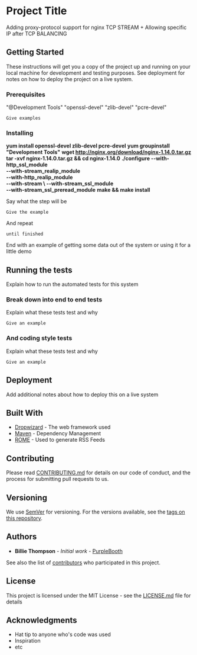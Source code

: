 # Project Title

Adding proxy-protocol support for nginx TCP STREAM + Allowing specific IP after TCP BALANCING

## Getting Started

These instructions will get you a copy of the project up and running on your local machine for development and testing purposes. See deployment for notes on how to deploy the project on a live system.

### Prerequisites

"@Development Tools"
"openssl-devel"
"zlib-devel"
"pcre-devel"

```
Give examples
```

### Installing

**yum install openssl-devel zlib-devel pcre-devel**
**yum groupinstall "Development Tools"**
**wget http://nginx.org/download/nginx-1.14.0.tar.gz**
**tar -xvf nginx-1.14.0.tar.gz && cd nginx-1.14.0**
**./configure --with-http_ssl_module \
         --with-stream_realip_module \
         --with-http_realip_module \
         --with-stream \ 
         --with-stream_ssl_module\
         --with-stream_ssl_preread_module**
**make && make install**

Say what the step will be

```
Give the example
```

And repeat

```
until finished
```

End with an example of getting some data out of the system or using it for a little demo

## Running the tests

Explain how to run the automated tests for this system

### Break down into end to end tests

Explain what these tests test and why

```
Give an example
```

### And coding style tests

Explain what these tests test and why

```
Give an example
```

## Deployment

Add additional notes about how to deploy this on a live system

## Built With

* [Dropwizard](http://www.dropwizard.io/1.0.2/docs/) - The web framework used
* [Maven](https://maven.apache.org/) - Dependency Management
* [ROME](https://rometools.github.io/rome/) - Used to generate RSS Feeds

## Contributing

Please read [CONTRIBUTING.md](https://gist.github.com/PurpleBooth/b24679402957c63ec426) for details on our code of conduct, and the process for submitting pull requests to us.

## Versioning

We use [SemVer](http://semver.org/) for versioning. For the versions available, see the [tags on this repository](https://github.com/your/project/tags). 

## Authors

* **Billie Thompson** - *Initial work* - [PurpleBooth](https://github.com/PurpleBooth)

See also the list of [contributors](https://github.com/your/project/contributors) who participated in this project.

## License

This project is licensed under the MIT License - see the [LICENSE.md](LICENSE.md) file for details

## Acknowledgments

* Hat tip to anyone who's code was used
* Inspiration
* etc
